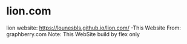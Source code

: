 # lion.com
lion website:
https://lounesbls.github.io/lion.com/
-This Website From: graphberry.com
Note: This WebSite build by flex only
